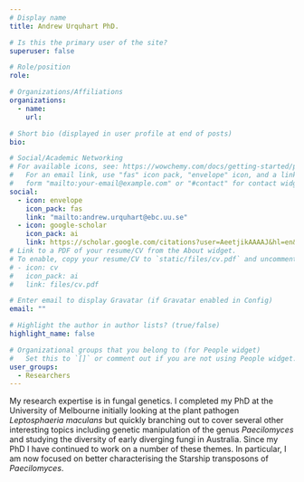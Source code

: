 ```yaml
---
# Display name
title: Andrew Urquhart PhD.

# Is this the primary user of the site?
superuser: false

# Role/position
role:

# Organizations/Affiliations
organizations:
  - name:
    url:

# Short bio (displayed in user profile at end of posts)
bio:

# Social/Academic Networking
# For available icons, see: https://wowchemy.com/docs/getting-started/page-builder/#icons
#   For an email link, use "fas" icon pack, "envelope" icon, and a link in the
#   form "mailto:your-email@example.com" or "#contact" for contact widget.
social:
  - icon: envelope
    icon_pack: fas
    link: "mailto:andrew.urquhart@ebc.uu.se"
  - icon: google-scholar
    icon_pack: ai
    link: https://scholar.google.com/citations?user=AeetjikAAAAJ&hl=en&oi=sra
# Link to a PDF of your resume/CV from the About widget.
# To enable, copy your resume/CV to `static/files/cv.pdf` and uncomment the lines below.
# - icon: cv
#   icon_pack: ai
#   link: files/cv.pdf

# Enter email to display Gravatar (if Gravatar enabled in Config)
email: ""

# Highlight the author in author lists? (true/false)
highlight_name: false

# Organizational groups that you belong to (for People widget)
#   Set this to `[]` or comment out if you are not using People widget.
user_groups:
  - Researchers
---
```


My research expertise is in fungal genetics. I completed my PhD at the University of Melbourne initially looking at the plant pathogen _Leptosphaeria maculans_ but quickly branching out to cover several other interesting topics including genetic manipulation of the genus _Paecilomyces_ and studying the diversity of early diverging fungi in Australia. Since my PhD I have continued to work on a number of these themes. In particular, I am now focused on better characterising the Starship transposons of _Paecilomyces_.
